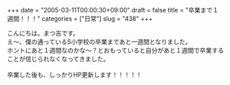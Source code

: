 +++
date = "2005-03-11T00:00:30+09:00"
draft = false
title = "卒業まで１週間！！！"
categories = ["日常"]
slug = "438"
+++

<div>こんにちは。まつ吉です。</div>
<div>え～、僕の通っているS小学校の卒業まであと一週間となりました。</div>
<div>ホントにあと１週間なのかな～？とおもっていると自分があと１週間で卒業することが信じられなくなってきました。</div>
&nbsp;
<div>卒業した後も、しっかりHP更新します！！！！！</div>
